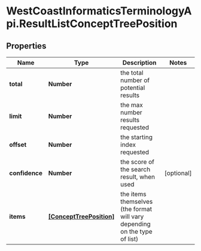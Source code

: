 # WestCoastInformaticsTerminologyApi.ResultListConceptTreePosition

## Properties

Name | Type | Description | Notes
------------ | ------------- | ------------- | -------------
**total** | **Number** | the total number of potential results | 
**limit** | **Number** | the max number results requested | 
**offset** | **Number** | the starting index requested | 
**confidence** | **Number** | the score of the search result, when used | [optional] 
**items** | [**[ConceptTreePosition]**](ConceptTreePosition.md) | the items themselves (the format will vary depending on the type of list) | 


